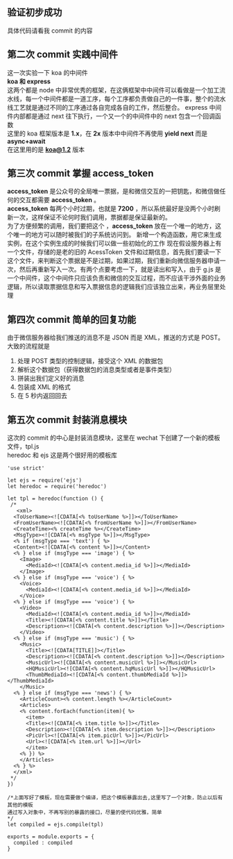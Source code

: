## 验证初步成功   
具体代码请看我 commit 的内容  
## 第二次 commit 实践中间件  
这一次实验一下 koa 的中间件    
**koa 和 express**     
这两个都是 node 中非常优秀的框架，在这俩框架中中间件可以看做是一个加工流水线，每一个中间件都是一道工序，每个工序都负责做自己的一件事，整个的流水线工艺就是通过不同的工序通过各自完成各自的工作，然后整合。 express 中间件内部都是通过 next 往下执行，一个又一个的中间件中的 next 包含一个回调函数   
这里的 koa 框架版本是 **1.x**，在 **2x** 版本中中间件不再使用 **yield next** 而是 **async+await**     
在这里用的是 **koa@1.2** 版本   
## 第三次 commit 掌握 access_token          
**access_token** 是公众号的全局唯一票据，是和微信交互的一把钥匙，和微信做任何的交互都需要 **access_token** 。    
**access_token** 每两个小时过期，也就是 **7200** ，所以系统最好是没两个小时刷新一次，这样保证不论何时我们调用，票据都是保证最新的。           
为了方便频繁的调用，我们要把这个 ，**access_token** 放在一个唯一的地方，这个唯一的地方可以随时被我们的子系统访问到。
新增一个构造函数，用它来生成实例，在这个实例生成的时候我们可以做一些初始化的工作
现在假设服务器上有一个文件，存储的是老的旧的 AcessToken 文件和过期信息，首先我们要读一下
这个文件，来判断这个票据是不是过期，如果过期，我们重新向微信服务器申请一次，然后再重新写入一次。有两个点要考虑一下，就是读出和写入，由于 g.js 是一个中间件，这个中间件只应该负责和微信的交互过程，而不应该干涉外面的业务逻辑，所以读取票据信息和写入票据信息的逻辑我们应该独立出来，再业务层里处理
## 第四次 commit 简单的回复功能   
由于微信服务器给我们推送的消息不是 JSON 而是 XML，推送的方式是 POST。   
大致的流程就是    
1. 处理 POST 类型的控制逻辑，接受这个 XML 的数据包     
2. 解析这个数据包（获得数据包的消息类型或者是事件类型）     
3. 拼装出我们定义好的消息   
4. 包装成 XML 的格式   
5. 在 5 秒内返回回去   
## 第五次 commit 封装消息模块
这次的 commit 的中心是封装消息模块，这里在 wechat 下创建了一个新的模板文件，tpl.js  
heredoc 和 ejs 这是两个很好用的模板库    
	    
	'use strict' 
	
	let ejs = require('ejs')
	let heredoc = require('heredoc')
	
	let tpl = heredoc(function () {
	 /*
	   <xml>
	  <ToUserName><![CDATA[<% toUserName %>]]></ToUserName>
	  <FromUserName><![CDATA[<% fromUserName %>]]></FromUserName>
	  <CreateTime><% createTime %></CreateTime>
	  <MsgType><![CDATA[<% msgType %>]]></MsgType>
	  <% if (msgType === 'text') { %>
	  <Content><![CDATA[<% content %>]]></Content>
	  <% } else if (msgType === 'image') { %>
	    <Image>
	      <MediaId><![CDATA[<% content.media_id %>]]></MediaId>
	    </Image> 
	  <% } else if (msgType === 'voice') { %>
	    <Voice>
	      <MediaId><![CDATA[<% content.media_id %>]]></MediaId>
	    </Voice>
	  <% } else if (msgType === 'voice') { %>
	    <Video>
	      <MediaId><![CDATA[<% content.media_id %>]]></MediaId>
	      <Title><![CDATA[<% content.title %>]]></Title>
	      <Description><![CDATA[<% content.description %>]]></Description>
	    </Video> 
	  <% } else if (msgType === 'music') { %>
	    <Music>
	      <Title><![CDATA[TITLE]]></Title>
	      <Description><![CDATA[<% content.description %>]]></Description>
	      <MusicUrl><![CDATA[<% content.musicUrl %>]]></MusicUrl>
	      <HQMusicUrl><![CDATA[<% content.hqMusicUrl %>]]></HQMusicUrl>
	      <ThumbMediaId><![CDATA[<% content.thumbMediaId %>]]></ThumbMediaId>
	    </Music>
	  <% } else if (msgType === 'news') { %>
	    <ArticleCount><% content.length %></ArticleCount>
	    <Articles>
	    <% content.forEach(function(item){ %>
	      <item>
	      <Title><![CDATA[<% item.title %>]]></Title> 
	      <Description><![CDATA[<% item.description %>]]></Description>
	      <PicUrl><![CDATA[<% item.picUrl %>]]></PicUrl>
	      <Url><![CDATA[<% item.url %>]]></Url>
	      </item>
	    <% }) %> 
	    </Articles> 
	  <% } %>
	  </xml>
	 */
	})
	
	/*上面写好了模板，现在需要做个编译，把这个模板暴露出去,这里写了一个对象，防止以后有其他的模板
	通过写入对象中，不再写别的暴露的接口，尽量的使代码优雅，简单
	*/
	let compiled = ejs.compile(tpl)
	
	exports = module.exports = {
	  compiled : compiled
	}






















